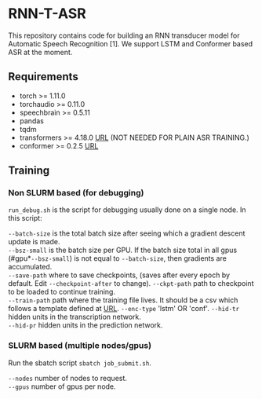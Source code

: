 # RNN-T-ASR
This repository contains code for building an RNN transducer model for Automatic Speech Recognition [1]. We support LSTM and Conformer based ASR at the moment.

## Requirements
* torch >= 1.11.0
* torchaudio >= 0.11.0
* speechbrain >= 0.5.11
* pandas
* tqdm
* transformers >= 4.18.0 [URL](https://huggingface.co/docs/transformers/installation) (NOT NEEDED FOR PLAIN ASR TRAINING.)
* conformer >= 0.2.5 [URL](https://github.com/lucidrains/conformer)

## Training
### Non SLURM based (for debugging)
<code>run_debug.sh</code> is the script for debugging usually done on a single node. In this script:

<code>--batch-size</code> is the total batch size after seeing which a gradient descent update is made.  
<code>--bsz-small</code> is the batch size per GPU. If the batch size total in all gpus (#gpu*<code>--bsz-small</code>) is not equal to <code>--batch-size</code>, then gradients are accumulated.  
<code>--save-path</code> where to save checkpoints, (saves after every epoch by default. Edit <code>--checkpoint-after</code> to change). 
<code>--ckpt-path</code> path to checkpoint to be loaded to continue training.  
<code>--train-path</code> path where the training file lives. It should be a csv which follows a template defined at [URL](https://github.com/vishalsunder/speech-feature-computation). 
<code>--enc-type</code> 'lstm' OR 'conf'. 
<code>--hid-tr</code> hidden units in the transcription network.  
<code>--hid-pr</code> hidden units in the prediction network.

### SLURM based (multiple nodes/gpus)
Run the sbatch script <code>sbatch job_submit.sh</code>.

<code>--nodes</code> number of nodes to request.  
<code>--gpus</code> number of gpus per node. 



